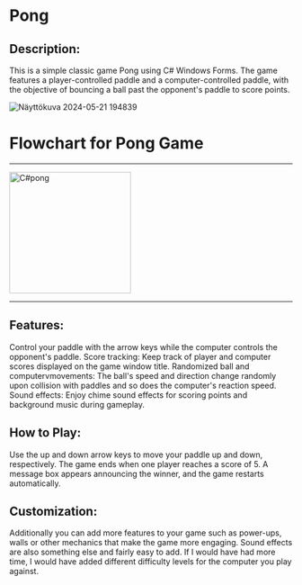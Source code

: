 # Pong
## Description:

This is a simple classic game Pong using C# Windows Forms. The game features a player-controlled paddle and a computer-controlled paddle, with the objective of bouncing a ball past the opponent's paddle to score points.

![Näyttökuva 2024-05-21 194839](https://github.com/jadentiger/Pong/assets/163397461/d93b6288-1962-496e-a313-8ab0f1082e12)

# Flowchart for Pong Game

---

<img width="216" alt="C#pong" src="https://github.com/jadentiger/Pong/assets/163397461/7d4c4276-9945-429b-a7ba-264d16d3a552">

---

## Features:

Control your paddle with the arrow keys while the computer controls the opponent's paddle.
Score tracking: Keep track of player and computer scores displayed on the game window title.
Randomized ball and computervmovements: The ball's speed and direction change randomly upon collision with paddles and so does the computer's reaction speed.
Sound effects: Enjoy chime sound effects for scoring points and background music during gameplay.

## How to Play:

Use the up and down arrow keys to move your paddle up and down, respectively.
The game ends when one player reaches a score of 5.
A message box appears announcing the winner, and the game restarts automatically.

## Customization:

Additionally you can add more features to your game such as power-ups, walls or other mechanics that make the game more engaging. Sound effects are also something else and fairly easy to add. If I would have had more time, I would have added different difficulty levels for the computer you play against.

